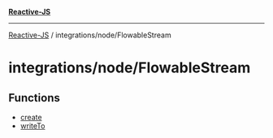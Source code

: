 [**Reactive-JS**](../../../README.md)

***

[Reactive-JS](../../../README.md) / integrations/node/FlowableStream

# integrations/node/FlowableStream

## Functions

- [create](functions/create.md)
- [writeTo](functions/writeTo.md)
